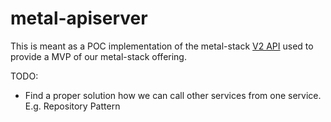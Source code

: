 # metal-apiserver

This is meant as a POC implementation of the metal-stack [V2 API](https://github.com/metal-stack/api) used to provide a MVP of our metal-stack offering.

TODO:

- Find a proper solution how we can call other services from one service. E.g. Repository Pattern
